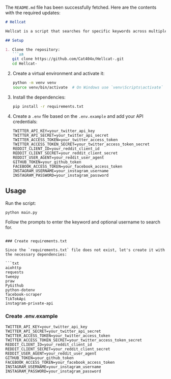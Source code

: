 The `README.md` file has been successfully fetched. Here are the contents with the required updates:

```markdown
# Hellcat

Hellcat is a script that searches for specific keywords across multiple social media platforms and saves the results to a CSV file.

## Setup

1. Clone the repository:
   ```sh
   git clone https://github.com/Cat404x/Hellcat-.git
   cd Hellcat-
   ```

2. Create a virtual environment and activate it:
   ```sh
   python -m venv venv
   source venv/bin/activate  # On Windows use `venv\Scripts\activate`
   ```

3. Install the dependencies:
   ```sh
   pip install -r requirements.txt
   ```

4. Create a `.env` file based on the `.env.example` and add your API credentials:
   ```env
   TWITTER_API_KEY=your_twitter_api_key
   TWITTER_API_SECRET=your_twitter_api_secret
   TWITTER_ACCESS_TOKEN=your_twitter_access_token
   TWITTER_ACCESS_TOKEN_SECRET=your_twitter_access_token_secret
   REDDIT_CLIENT_ID=your_reddit_client_id
   REDDIT_CLIENT_SECRET=your_reddit_client_secret
   REDDIT_USER_AGENT=your_reddit_user_agent
   GITHUB_TOKEN=your_github_token
   FACEBOOK_ACCESS_TOKEN=your_facebook_access_token
   INSTAGRAM_USERNAME=your_instagram_username
   INSTAGRAM_PASSWORD=your_instagram_password
   ```

## Usage

Run the script:
```sh
python main.py
```

Follow the prompts to enter the keyword and optional username to search for.
```

### Create requirements.txt

Since the `requirements.txt` file does not exist, let's create it with the necessary dependencies:

```txt
aiohttp
requests
tweepy
praw
PyGithub
python-dotenv
facebook-scraper
TikTokApi
instagram-private-api
```

### Create .env.example

```env
TWITTER_API_KEY=your_twitter_api_key
TWITTER_API_SECRET=your_twitter_api_secret
TWITTER_ACCESS_TOKEN=your_twitter_access_token
TWITTER_ACCESS_TOKEN_SECRET=your_twitter_access_token_secret
REDDIT_CLIENT_ID=your_reddit_client_id
REDDIT_CLIENT_SECRET=your_reddit_client_secret
REDDIT_USER_AGENT=your_reddit_user_agent
GITHUB_TOKEN=your_github_token
FACEBOOK_ACCESS_TOKEN=your_facebook_access_token
INSTAGRAM_USERNAME=your_instagram_username
INSTAGRAM_PASSWORD=your_instagram_password
